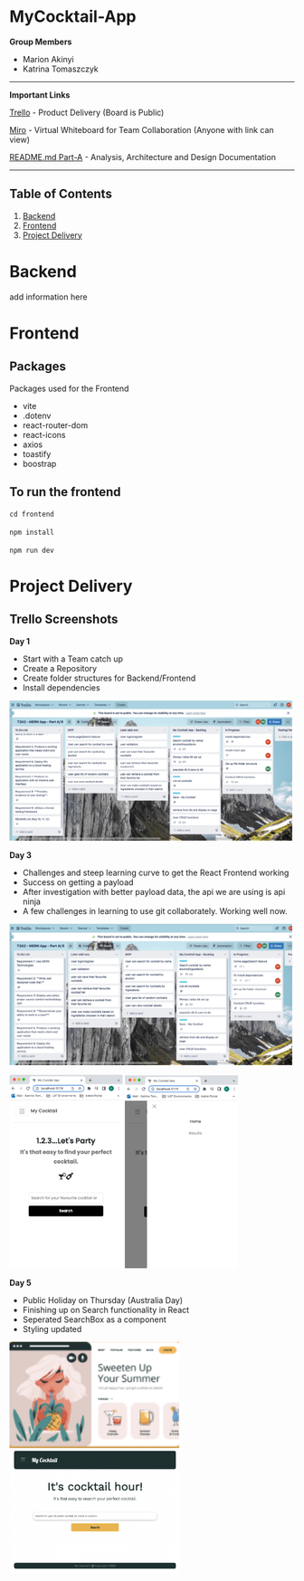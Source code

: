 # MyCocktail-App


**Group Members**

* Marion Akinyi
* Katrina Tomaszczyk

____________________________________________________________________________________

**Important Links**

[Trello](https://trello.com/invite/b/bGaDJxU8/ATTI8ede4dc9eb69ccd7f3c83fc1213fe4b54F7075F6/t3a2-mern-app-part-a) - Product Delivery (Board is Public)

[Miro](https://miro.com/app/board/uXjVPzbXD88=/) - Virtual Whiteboard for Team Collaboration (Anyone with link can view)

[README.md Part-A](/docs/part-a/README.md) - Analysis, Architecture and Design Documentation

____________________________________________________________________________________

## Table of Contents

1. [Backend](#backend)
2. [Frontend](#frontend)
3. [Project Delivery](#tracking)

# Backend<a name="backend"></a>

add information here

# Frontend<a name="frontend"></a>

## Packages

Packages used for the Frontend

* vite
* .dotenv
* react-router-dom
* react-icons
* axios
* toastify
* boostrap


## To run the frontend

```
cd frontend

npm install

npm run dev

```

# Project Delivery<a name="tracking"></a>

## Trello Screenshots

**Day 1**

* Start with a Team catch up 
* Create a Repository
* Create folder structures for Backend/Frontend
* Install dependencies

<img src="docs/images/trello/day1.png" width="500">

**Day 3** 

* Challenges and steep learning curve to get the React Frontend working
* Success on getting a payload 
* After investigation with better payload data, the api we are using is api ninja
* A few challenges in learning to use git collaborately. Working well now.

<img src="docs/images/trello/day3.png" width="500">

<img src="docs/images/mw_day3.png" width="200"> <img src="docs/images/mw_day3_nav.png" width="200">

**Day 5**

* Public Holiday on Thursday (Australia Day) 
* Finishing up on Search functionality in React
* Seperated SearchBox as a component 
* Styling updated 

<img src="docs/images/design_inspiration.png" width="300">

<img src="docs/images/dt_day5.png" width="300">
